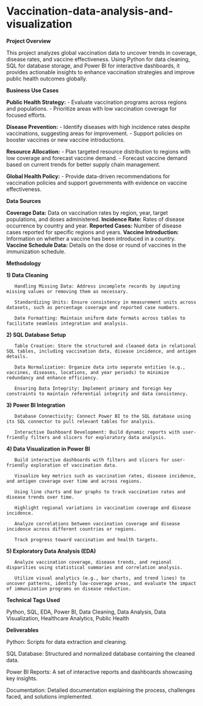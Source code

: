 # Vaccination-data-analysis-and-visualization
**Project Overview**

This project analyzes global vaccination data to uncover trends in coverage, disease rates, and vaccine effectiveness. Using Python for data cleaning, SQL for database storage, and Power BI for interactive dashboards, it provides actionable insights to enhance vaccination strategies and improve public health outcomes globally.

**Business Use Cases**
   
   **Public Health Strategy:**
      - Evaluate vaccination programs across regions and populations.
      - Prioritize areas with low vaccination coverage for focused efforts.
      
  **Disease Prevention:**
      - Identify diseases with high incidence rates despite vaccinations, suggesting areas for improvement.
      - Support policies on booster vaccines or new vaccine introductions.
  
  **Resource Allocation:**
      - Plan targeted resource distribution to regions with low coverage and forecast vaccine demand.
      - Forecast vaccine demand based on current trends for better supply chain management.
  
  **Global Health Policy:**
      - Provide data-driven recommendations for vaccination policies and support governments with evidence on vaccine effectiveness.

**Data Sources**

  **Coverage Data:** Data on vaccination rates by region, year, target populations, and doses administered.
  **Incidence Rate:** Rates of disease occurrence by country and year.
  **Reported Cases:** Number of disease cases reported for specific regions and years.
  **Vaccine Introduction:** Information on whether a vaccine has been introduced in a country.
  **Vaccine Schedule Data:** Details on the dose or round of vaccines in the immunization schedule.

**Methodology**

  **1) Data Cleaning**
          
       Handling Missing Data: Address incomplete records by imputing missing values or removing them as necessary.
          
       Standardizing Units: Ensure consistency in measurement units across datasets, such as percentage coverage and reported case numbers.
          
       Date Formatting: Maintain uniform date formats across tables to facilitate seamless integration and analysis.
          
  **2) SQL Database Setup**
          
       Table Creation: Store the structured and cleaned data in relational SQL tables, including vaccination data, disease incidence, and antigen details.
          
       Data Normalization: Organize data into separate entities (e.g., vaccines, diseases, locations, and year periods) to minimize redundancy and enhance efficiency.
          
       Ensuring Data Integrity: Implement primary and foreign key constraints to maintain referential integrity and data consistency.
  
  **3) Power BI Integration**
          
       Database Connectivity: Connect Power BI to the SQL database using its SQL connector to pull relevant tables for analysis.
          
       Interactive Dashboard Development: Build dynamic reports with user-friendly filters and slicers for exploratory data analysis.
  
  **4) Data Visualization in Power BI**
          
       Build interactive dashboards with filters and slicers for user-friendly exploration of vaccination data.
          
       Visualize key metrics such as vaccination rates, disease incidence, and antigen coverage over time and across regions.
          
       Using line charts and bar graphs to track vaccination rates and disease trends over time.
          
       Highlight regional variations in vaccination coverage and disease incidence.
          
       Analyze correlations between vaccination coverage and disease incidence across different countries or regions.
          
       Track progress toward vaccination and health targets.
 
  **5) Exploratory Data Analysis (EDA)**
          
       Analyze vaccination coverage, disease trends, and regional disparities using statistical summaries and correlation analysis.
          
       Utilize visual analytics (e.g., bar charts, and trend lines) to uncover patterns, identify low-coverage areas, and evaluate the impact of immunization programs on disease reduction.

**Technical Tags Used**

Python, SQL, EDA, Power BI, Data Cleaning, Data Analysis, Data Visualization, Healthcare Analytics, Public Health

**Deliverables**

  Python: Scripts for data extraction and cleaning.
  
  SQL Database: Structured and normalized database containing the cleaned data.

  Power BI Reports: A set of interactive reports and dashboards showcasing key insights.
  
  Documentation: Detailed documentation explaining the process, challenges faced, and solutions implemented.
